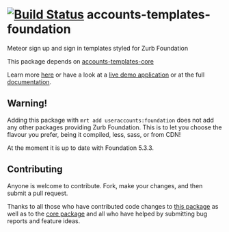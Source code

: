 [![Build Status](https://travis-ci.org/useraccounts/foundation.svg?branch=master)](https://travis-ci.org/useraccounts/foundation)
accounts-templates-foundation
=============================

Meteor sign up and sign in templates styled for Zurb Foundation

This package depends on [accounts-templates-core](https://github.com/useraccounts/core.git)

Learn more [here](http://accounts-templates.meteor.com) or have a look at a [live demo application](http://accounts-templates-foundation.meteor.com) or at the full [documentation](https://github.com/useraccounts/core).


## Warning!

Adding this package with `mrt add useraccounts:foundation` does not add any other packages providing Zurb Foundation. This is to let you choose the flavour you prefer, being it compiled, less, sass, or from CDN!

At the moment it is up to date with Foundation 5.3.3.


## Contributing

Anyone is welcome to contribute. Fork, make your changes, and then submit a pull request.

Thanks to all those who have contributed code changes to [this package](https://github.com/useraccounts/foundation/graphs/contributors) as well as to the [core package](https://github.com/useraccounts/core/graphs/contributors) and all who have helped by submitting bug reports and feature ideas.